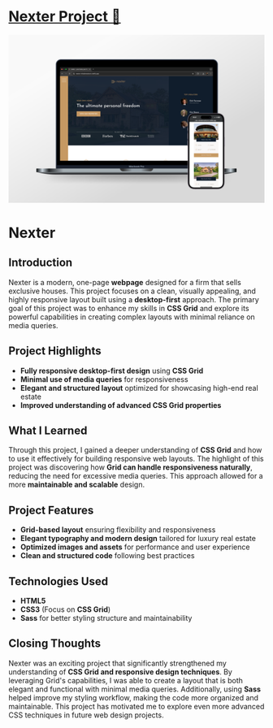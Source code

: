 # [Nexter Project 💎](https://nexter-mihailomarkovic.netlify.app/)

![Picture of Nexter website on a laptop and phone.](img/readme-img.png)

# Nexter

## Introduction

Nexter is a modern, one-page **webpage** designed for a firm that sells exclusive houses. This project focuses on a clean, visually appealing, and highly responsive layout built using a **desktop-first** approach. The primary goal of this project was to enhance my skills in **CSS Grid** and explore its powerful capabilities in creating complex layouts with minimal reliance on media queries.

## Project Highlights

- **Fully responsive desktop-first design** using **CSS Grid**
- **Minimal use of media queries** for responsiveness
- **Elegant and structured layout** optimized for showcasing high-end real estate
- **Improved understanding of advanced CSS Grid properties**

## What I Learned

Through this project, I gained a deeper understanding of **CSS Grid** and how to use it effectively for building responsive web layouts. The highlight of this project was discovering how **Grid can handle responsiveness naturally**, reducing the need for excessive media queries. This approach allowed for a more **maintainable and scalable** design.

## Project Features

- **Grid-based layout** ensuring flexibility and responsiveness
- **Elegant typography and modern design** tailored for luxury real estate
- **Optimized images and assets** for performance and user experience
- **Clean and structured code** following best practices

## Technologies Used

- **HTML5**
- **CSS3** (Focus on **CSS Grid**)
- **Sass** for better styling structure and maintainability

## Closing Thoughts

Nexter was an exciting project that significantly strengthened my understanding of **CSS Grid and responsive design techniques**. By leveraging Grid's capabilities, I was able to create a layout that is both elegant and functional with minimal media queries. Additionally, using **Sass** helped improve my styling workflow, making the code more organized and maintainable. This project has motivated me to explore even more advanced CSS techniques in future web design projects.
